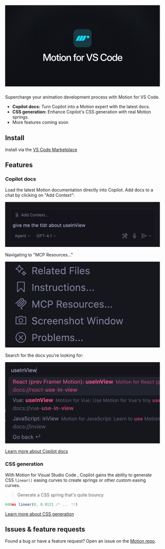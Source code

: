 <h1 align="center">
  <img src="images/readme-header.png" alt="Motion for VS Code" />
</h1>

Supercharge your animation development process with Motion for VS Code.

-   **Copilot docs:** Turn Copilot into a Motion expert with the latest docs.
-   **CSS generation:** Enhance Copilot's CSS generation with real Motion springs.
-   More features coming soon

<!--
Additionally, [Motion+](https://motion.dev/plus) users gain access to:

-   **AI+ docs:** Latest docs for Motion+ features like `Cursor` and `Ticker`
-   **Curve visualisation:** Lets Copilot visually see springs and easing curves
-   **Spring editor:** Edit Motion springs inline, in real-time
-->

## Install

Install via the [VS Code Marketplace](https://marketplace.visualstudio.com/items?itemName=Motion.motion-vscode-extension)

## Features

### Copilot docs

Load the latest Motion documentation directly into Copilot. Add docs to a chat by clicking on "Add Context":

![Screenshot of the Copilot chat window](images/readme-add-context.png)

Navigating to "MCP Resources..."

![Screenshot of the resources list](images/readme-add-context-2.png)

Search for the docs you're looking for:

![Screenshot of the search box](images/readme-add-context-3.png)

[Learn more about Copilot docs](https://motion.dev/docs/ai-llm-documentation)

### CSS generation

With Motion for Visual Studio Code , Copilot gains the ability to generate CSS `linear()` easing curves to create springs or other custom easing curves.

> Generate a CSS spring that's quite bouncy

```js
600ms linear(0, 0.0121 /* ... */)
```

[Learn more about CSS generation](https://motion.dev/docs/ai-generate-css-springs-and-easings-llm)

<!--

## Extension Settings

Include if your extension adds any VS Code settings through the `contributes.configuration` extension point.

For example:

This extension contributes the following settings:

-   `myExtension.enable`: Enable/disable this extension.
-   `myExtension.thing`: Set to `blah` to do something.

## Motion+ authentication

To enable Motion+

-->

## Issues & feature requests

Found a bug or have a feature request? Open an issue on the [Motion repo](https://github.com/motiondivision/motion).
